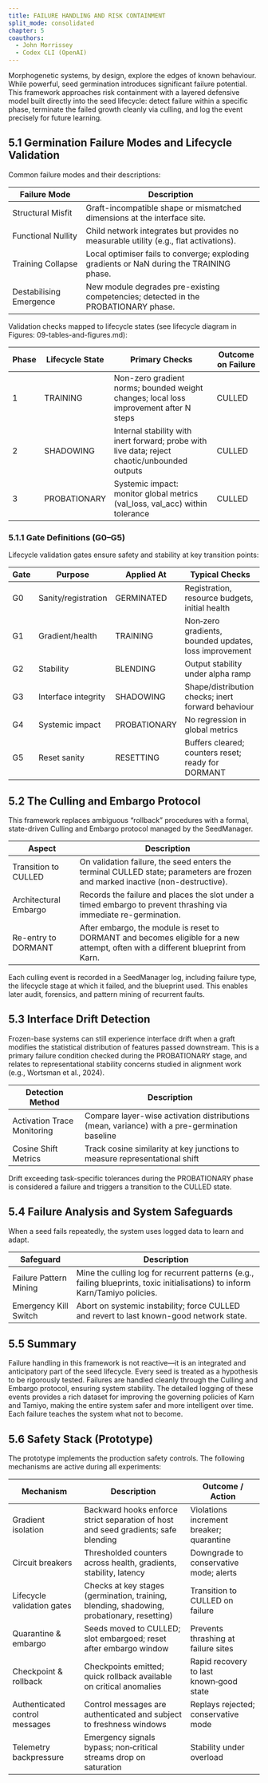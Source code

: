 ```yaml
---
title: FAILURE HANDLING AND RISK CONTAINMENT
split_mode: consolidated
chapter: 5
coauthors:
  - John Morrissey
  - Codex CLI (OpenAI)
---
```


Morphogenetic systems, by design, explore the edges of known behaviour. While powerful, seed germination introduces significant failure potential. This framework approaches risk containment with a layered defensive model built directly into the seed lifecycle: detect failure within a specific phase, terminate the failed growth cleanly via culling, and log the event precisely for future learning.

## 5.1 Germination Failure Modes and Lifecycle Validation

Common failure modes and their descriptions:

| Failure Mode           | Description                                                                                  |
|------------------------|----------------------------------------------------------------------------------------------|
| Structural Misfit      | Graft-incompatible shape or mismatched dimensions at the interface site.                     |
| Functional Nullity     | Child network integrates but provides no measurable utility (e.g., flat activations).        |
| Training Collapse      | Local optimiser fails to converge; exploding gradients or NaN during the TRAINING phase.     |
| Destabilising Emergence| New module degrades pre-existing competencies; detected in the PROBATIONARY phase.           |

Validation checks mapped to lifecycle states (see lifecycle diagram in Figures: 09-tables-and-figures.md):

| Phase  | Lifecycle State | Primary Checks                                                                                           | Outcome on Failure |
|--------|------------------|---------------------------------------------------------------------------------------------------------|--------------------|
| 1      | TRAINING         | Non-zero gradient norms; bounded weight changes; local loss improvement after N steps                   | CULLED             |
| 2      | SHADOWING        | Internal stability with inert forward; probe with live data; reject chaotic/unbounded outputs           | CULLED             |
| 3      | PROBATIONARY     | Systemic impact: monitor global metrics (val_loss, val_acc) within tolerance                           | CULLED             |

### 5.1.1 Gate Definitions (G0–G5)

Lifecycle validation gates ensure safety and stability at key transition points:

| Gate | Purpose                   | Applied At            | Typical Checks                                      |
|------|---------------------------|-----------------------|-----------------------------------------------------|
| G0   | Sanity/registration       | GERMINATED           | Registration, resource budgets, initial health      |
| G1   | Gradient/health           | TRAINING             | Non‑zero gradients, bounded updates, loss improvement |
| G2   | Stability                  | BLENDING             | Output stability under alpha ramp                   |
| G3   | Interface integrity        | SHADOWING            | Shape/distribution checks; inert forward behaviour  |
| G4   | Systemic impact            | PROBATIONARY         | No regression in global metrics                     |
| G5   | Reset sanity               | RESETTING            | Buffers cleared; counters reset; ready for DORMANT  |

## 5.2 The Culling and Embargo Protocol

This framework replaces ambiguous “rollback” procedures with a formal, state-driven Culling and Embargo protocol managed by the SeedManager.

| Aspect                    | Description                                                                                                                       |
|---------------------------|-----------------------------------------------------------------------------------------------------------------------------------|
| Transition to CULLED      | On validation failure, the seed enters the terminal CULLED state; parameters are frozen and marked inactive (non-destructive).     |
| Architectural Embargo     | Records the failure and places the slot under a timed embargo to prevent thrashing via immediate re-germination.                   |
| Re-entry to DORMANT       | After embargo, the module is reset to DORMANT and becomes eligible for a new attempt, often with a different blueprint from Karn.  |
Each culling event is recorded in a SeedManager log, including failure type, the lifecycle stage at which it failed, and the blueprint used. This enables later audit, forensics, and pattern mining of recurrent faults.

## 5.3 Interface Drift Detection

Frozen-base systems can still experience interface drift when a graft modifies the statistical distribution of features passed downstream. This is a primary failure condition checked during the PROBATIONARY stage, and relates to representational stability concerns studied in alignment work (e.g., Wortsman et al., 2024).

| Detection Method              | Description                                                                                 |
|------------------------------|---------------------------------------------------------------------------------------------|
| Activation Trace Monitoring  | Compare layer-wise activation distributions (mean, variance) with a pre-germination baseline |
| Cosine Shift Metrics         | Track cosine similarity at key junctions to measure representational shift                  |
Drift exceeding task-specific tolerances during the PROBATIONARY phase is considered a failure and triggers a transition to the CULLED state.

## 5.4 Failure Analysis and System Safeguards

When a seed fails repeatedly, the system uses logged data to learn and adapt.

| Safeguard               | Description                                                                                                                   |
|-------------------------|-------------------------------------------------------------------------------------------------------------------------------|
| Failure Pattern Mining  | Mine the culling log for recurrent patterns (e.g., failing blueprints, toxic initialisations) to inform Karn/Tamiyo policies. |
| Emergency Kill Switch   | Abort on systemic instability; force CULLED and revert to last known-good network state.                                      |

## 5.5 Summary

Failure handling in this framework is not reactive—it is an integrated and anticipatory part of the seed lifecycle. Every seed is treated as a hypothesis to be rigorously tested. Failures are handled cleanly through the Culling and Embargo protocol, ensuring system stability. The detailed logging of these events provides a rich dataset for improving the governing policies of Karn and Tamiyo, making the entire system safer and more intelligent over time. Each failure teaches the system what not to become.

## 5.6 Safety Stack (Prototype)

The prototype implements the production safety controls. The following mechanisms are active during all experiments:

| Mechanism                       | Description                                                                                   | Outcome / Action                         |
|---------------------------------|-----------------------------------------------------------------------------------------------|------------------------------------------|
| Gradient isolation              | Backward hooks enforce strict separation of host and seed gradients; safe blending            | Violations increment breaker; quarantine |
| Circuit breakers                | Thresholded counters across health, gradients, stability, latency                            | Downgrade to conservative mode; alerts   |
| Lifecycle validation gates      | Checks at key stages (germination, training, blending, shadowing, probationary, resetting)   | Transition to CULLED on failure          |
| Quarantine & embargo            | Seeds moved to CULLED; slot embargoed; reset after embargo window                            | Prevents thrashing at failure sites      |
| Checkpoint & rollback           | Checkpoints emitted; quick rollback available on critical anomalies                           | Rapid recovery to last known‑good state  |
| Authenticated control messages  | Control messages are authenticated and subject to freshness windows                           | Replays rejected; conservative mode      |
| Telemetry backpressure          | Emergency signals bypass; non‑critical streams drop on saturation                             | Stability under overload                 |
